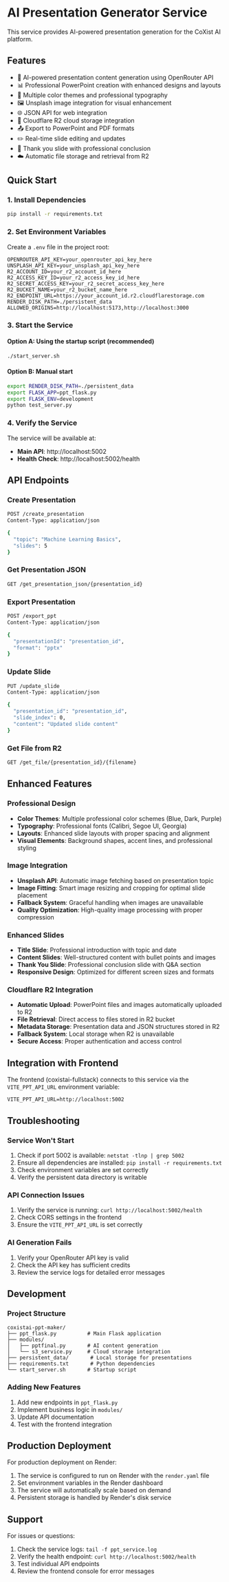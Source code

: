 # AI Presentation Generator Service

This service provides AI-powered presentation generation for the CoXist AI platform.

## Features

- 🤖 AI-powered presentation content generation using OpenRouter API
- 📊 Professional PowerPoint creation with enhanced designs and layouts
- 🎨 Multiple color themes and professional typography
- 🖼️ Unsplash image integration for visual enhancement
- 🌐 JSON API for web integration
- 📁 Cloudflare R2 cloud storage integration
- 📤 Export to PowerPoint and PDF formats
- ✏️ Real-time slide editing and updates
- 🎯 Thank you slide with professional conclusion
- ☁️ Automatic file storage and retrieval from R2

## Quick Start

### 1. Install Dependencies

```bash
pip install -r requirements.txt
```

### 2. Set Environment Variables

Create a `.env` file in the project root:

```env
OPENROUTER_API_KEY=your_openrouter_api_key_here
UNSPLASH_API_KEY=your_unsplash_api_key_here
R2_ACCOUNT_ID=your_r2_account_id_here
R2_ACCESS_KEY_ID=your_r2_access_key_id_here
R2_SECRET_ACCESS_KEY=your_r2_secret_access_key_here
R2_BUCKET_NAME=your_r2_bucket_name_here
R2_ENDPOINT_URL=https://your_account_id.r2.cloudflarestorage.com
RENDER_DISK_PATH=./persistent_data
ALLOWED_ORIGINS=http://localhost:5173,http://localhost:3000
```

### 3. Start the Service

#### Option A: Using the startup script (recommended)

```bash
./start_server.sh
```

#### Option B: Manual start

```bash
export RENDER_DISK_PATH=./persistent_data
export FLASK_APP=ppt_flask.py
export FLASK_ENV=development
python test_server.py
```

### 4. Verify the Service

The service will be available at:

- **Main API**: http://localhost:5002
- **Health Check**: http://localhost:5002/health

## API Endpoints

### Create Presentation

```bash
POST /create_presentation
Content-Type: application/json

{
  "topic": "Machine Learning Basics",
  "slides": 5
}
```

### Get Presentation JSON

```bash
GET /get_presentation_json/{presentation_id}
```

### Export Presentation

```bash
POST /export_ppt
Content-Type: application/json

{
  "presentationId": "presentation_id",
  "format": "pptx"
}
```

### Update Slide

```bash
PUT /update_slide
Content-Type: application/json

{
  "presentation_id": "presentation_id",
  "slide_index": 0,
  "content": "Updated slide content"
}
```

### Get File from R2

```bash
GET /get_file/{presentation_id}/{filename}
```

## Enhanced Features

### Professional Design

- **Color Themes**: Multiple professional color schemes (Blue, Dark, Purple)
- **Typography**: Professional fonts (Calibri, Segoe UI, Georgia)
- **Layouts**: Enhanced slide layouts with proper spacing and alignment
- **Visual Elements**: Background shapes, accent lines, and professional styling

### Image Integration

- **Unsplash API**: Automatic image fetching based on presentation topic
- **Image Fitting**: Smart image resizing and cropping for optimal slide placement
- **Fallback System**: Graceful handling when images are unavailable
- **Quality Optimization**: High-quality image processing with proper compression

### Enhanced Slides

- **Title Slide**: Professional introduction with topic and date
- **Content Slides**: Well-structured content with bullet points and images
- **Thank You Slide**: Professional conclusion slide with Q&A section
- **Responsive Design**: Optimized for different screen sizes and formats

### Cloudflare R2 Integration

- **Automatic Upload**: PowerPoint files and images automatically uploaded to R2
- **File Retrieval**: Direct access to files stored in R2 bucket
- **Metadata Storage**: Presentation data and JSON structures stored in R2
- **Fallback System**: Local storage when R2 is unavailable
- **Secure Access**: Proper authentication and access control

## Integration with Frontend

The frontend (coxistai-fullstack) connects to this service via the `VITE_PPT_API_URL` environment variable:

```env
VITE_PPT_API_URL=http://localhost:5002
```

## Troubleshooting

### Service Won't Start

1. Check if port 5002 is available: `netstat -tlnp | grep 5002`
2. Ensure all dependencies are installed: `pip install -r requirements.txt`
3. Check environment variables are set correctly
4. Verify the persistent data directory is writable

### API Connection Issues

1. Verify the service is running: `curl http://localhost:5002/health`
2. Check CORS settings in the frontend
3. Ensure the `VITE_PPT_API_URL` is set correctly

### AI Generation Fails

1. Verify your OpenRouter API key is valid
2. Check the API key has sufficient credits
3. Review the service logs for detailed error messages

## Development

### Project Structure

```
coxistai-ppt-maker/
├── ppt_flask.py          # Main Flask application
├── modules/
│   ├── pptfinal.py       # AI content generation
│   └── s3_service.py     # Cloud storage integration
├── persistent_data/       # Local storage for presentations
├── requirements.txt       # Python dependencies
└── start_server.sh       # Startup script
```

### Adding New Features

1. Add new endpoints in `ppt_flask.py`
2. Implement business logic in `modules/`
3. Update API documentation
4. Test with the frontend integration

## Production Deployment

For production deployment on Render:

1. The service is configured to run on Render with the `render.yaml` file
2. Set environment variables in the Render dashboard
3. The service will automatically scale based on demand
4. Persistent storage is handled by Render's disk service

## Support

For issues or questions:

1. Check the service logs: `tail -f ppt_service.log`
2. Verify the health endpoint: `curl http://localhost:5002/health`
3. Test individual API endpoints
4. Review the frontend console for error messages
